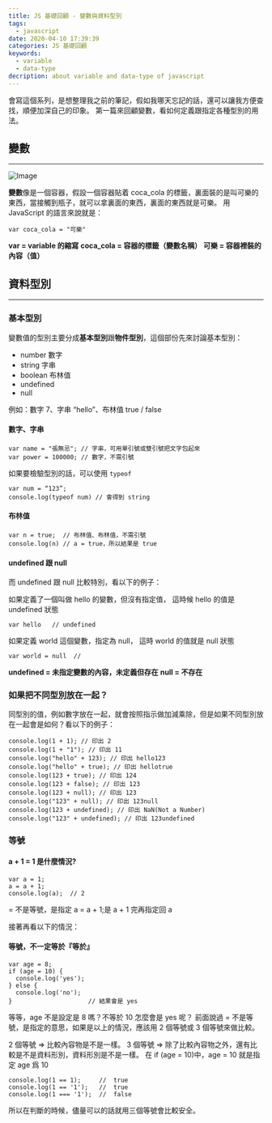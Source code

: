 ```yaml
---
title: JS 基礎回顧 - 變數與資料型別
tags:
  - javascript
date: 2020-04-10 17:39:39
categories: JS 基礎回顧
keywords: 
  - variable
  - data-type
decription: about variable and data-type of javascript
---
```

會寫這個系列，是想整理我之前的筆記，假如我哪天忘記的話，還可以讓我方便查找，順便加深自己的印象。
第一篇來回顧變數，看如何定義跟指定各種型別的用法。
<!--more-->

## 變數
---

![Image](https://i.imgur.com/cPGhwBt.png)

**變數**像是一個容器，假設一個容器貼着 coca_cola 的標籤，裏面裝的是叫可樂的東西，當接觸到瓶子，就可以拿裏面的東西，裏面的東西就是可樂。
用 JavaScript 的語言來說就是：

```
var coca_cola = "可樂"
```

**var = variable 的縮寫**
**coca_cola = 容器的標籤（變數名稱）**
**可樂 = 容器裡裝的內容（值）**

## 資料型別
---

### 基本型別

變數值的型別主要分成**基本型別**跟**物件型別**，這個部份先來討論基本型別：

* number 數字
* string 字串
* boolean 布林值
* undefined 
* null

例如：數字 7、字串 “hello”、布林值 true / false

#### 數字、字串

```
var name = "張無忌"; // 字串，可用單引號或雙引號把文字包起來
var power = 100000; // 數字，不需引號
```

如果要檢驗型別的話，可以使用 `typeof`

```
var num = “123”;
console.log(typeof num) // 會得到 string 
```

#### 布林值

```
var n = true;  // 布林值、布林值，不需引號
console.log(n) // a = true，所以結果是 true
```

#### undefined 跟 null

而 undefined 跟 null 比較特別，看以下的例子：

如果定義了一個叫做 hello 的變數，但沒有指定值，
這時候 hello 的值是 undefined 狀態

```
var hello   // undefined
```

如果定義 world 這個變數，指定為 null，
這時 world 的值就是 null 狀態

```
var world = null  // 
```

**undefined = 未指定變數的內容，未定義但存在**
**null = 不存在**

### 如果把不同型別放在一起？

同型別的值，例如數字放在一起，就會按照指示做加減乘除，但是如果不同型別放在一起會是如何？看以下的例子：

```
console.log(1 + 1); // 印出 2
console.log(1 + "1"); // 印出 11
console.log("hello" + 123); // 印出 hello123
console.log("hello" + true); // 印出 hellotrue
console.log(123 + true); // 印出 124
console.log(123 + false); // 印出 123
console.log(123 + null); // 印出 123
console.log("123" + null); // 印出 123null
console.log(123 + undefined); // 印出 NaN(Not a Number)
console.log("123" + undefined); // 印出 123undefined
```

### 等號

#### a + 1 = 1 是什麼情況?

```
var a = 1;
a = a + 1;
console.log(a);  // 2
```

= 不是等號，是指定
a = a + 1;是 a + 1 完再指定回 a

接著再看以下的情況：

#### 等號，不一定等於『等於』

```
var age = 8;
if (age = 10) {
  console.log('yes');
} else {
  console.log('no');
}                     // 結果會是 yes
```

等等，age 不是設定是 8 嗎？不等於 10 怎麼會是 yes 呢？
前面說過 = 不是等號，是指定的意思，如果是以上的情況，應該用 2 個等號或 3 個等號來做比較。

2 個等號 => 比較內容物是不是一樣。
3 個等號 => 除了比較內容物之外，還有比較是不是資料形別，資料形別是不是一樣。
在 if (age = 10)中，age = 10 就是指定 age 爲 10

```
console.log(1 == 1);     //  true
console.log(1 == '1');   //  true
console.log(1 === '1');  //  false
```

所以在判斷的時候，儘量可以的話就用三個等號會比較安全。